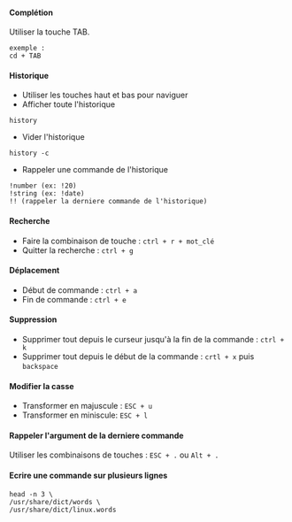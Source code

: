 #### Complétion
Utiliser la touche TAB. 
```
exemple :
cd + TAB
```
#### Historique
- Utiliser les touches haut et bas pour naviguer
- Afficher toute l'historique 
```
history 
```
- Vider l'historique
```
history -c
```
- Rappeler une commande de l'historique
```
!number (ex: !20)
!string (ex: !date)
!! (rappeler la derniere commande de l'historique)
```
#### Recherche
- Faire la combinaison de touche : ```ctrl + r + mot_clé```
- Quitter la recherche : ```ctrl + g```
#### Déplacement
- Début de commande : ```ctrl + a```
- Fin de commande : ```ctrl + e```
#### Suppression
- Supprimer tout depuis le curseur jusqu'à la fin de la commande : ```ctrl + k```
- Supprimer tout depuis le début de la commande : ```crtl + x``` puis ```backspace```
#### Modifier la casse
- Transformer en majuscule : ```ESC + u``` 
- Transformer en miniscule: ```ESC + l``` 
#### Rappeler l'argument de la derniere commande
Utiliser les combinaisons de touches : ```ESC + .``` ou ```Alt + .```

#### Ecrire une commande sur plusieurs lignes
```
head -n 3 \
/usr/share/dict/words \
/usr/share/dict/linux.words
```
